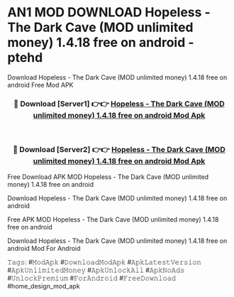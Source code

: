 # AN1 MOD DOWNLOAD Hopeless - The Dark Cave (MOD unlimited money) 1.4.18 free on android - ptehd
Download Hopeless - The Dark Cave (MOD unlimited money) 1.4.18 free on android Free Mod APK

<div align="center">
<h3>🔴 Download [Server1] 👉👉 <a href="https://apk-comot.site?title=Hopeless_-_The_Dark_Cave_(MOD_unlimited_money)_1.4.18_free_on_android">Hopeless - The Dark Cave (MOD unlimited money) 1.4.18 free on android Mod Apk</a></h3><br>

<h3>🔴 Download [Server2] 👉👉 <a href="https://apk-comot.site?title=Hopeless_-_The_Dark_Cave_(MOD_unlimited_money)_1.4.18_free_on_android">Hopeless - The Dark Cave (MOD unlimited money) 1.4.18 free on android Mod Apk</a></h3>
</div>


Free Download APK MOD Hopeless - The Dark Cave (MOD unlimited money) 1.4.18 free on android

Download Hopeless - The Dark Cave (MOD unlimited money) 1.4.18 free on android 

Free APK MOD Hopeless - The Dark Cave (MOD unlimited money) 1.4.18 free on android 

Download Hopeless - The Dark Cave (MOD unlimited money) 1.4.18 free on android Mod For Android

𝚃𝚊𝚐𝚜: #𝙼𝚘𝚍𝙰𝚙𝚔 #𝙳𝚘𝚠𝚗𝚕𝚘𝚊𝚍𝙼𝚘𝚍𝙰𝚙𝚔 #𝙰𝚙𝚔𝙻𝚊𝚝𝚎𝚜𝚝𝚅𝚎𝚛𝚜𝚒𝚘𝚗 #𝙰𝚙𝚔𝚄𝚗𝚕𝚒𝚖𝚒𝚝𝚎𝚍𝙼𝚘𝚗𝚎𝚢 #𝙰𝚙𝚔𝚄𝚗𝚕𝚘𝚌𝚔𝙰𝚕𝚕 #𝙰𝚙𝚔𝙽𝚘𝙰𝚍𝚜 #𝚄𝚗𝚕𝚘𝚌𝚔𝙿𝚛𝚎𝚖𝚒𝚞𝚖 #𝙵𝚘𝚛𝙰𝚗𝚍𝚛𝚘𝚒𝚍 #𝙵𝚛𝚎𝚎𝙳𝚘𝚠𝚗𝚕𝚘𝚊𝚍 #home_design_mod_apk
